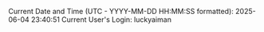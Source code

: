 Current Date and Time (UTC - YYYY-MM-DD HH:MM:SS formatted): 2025-06-04 23:40:51
Current User's Login: luckyaiman
